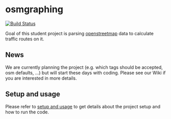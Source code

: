 # osmgraphing

[![Build Status][www_travis_build_status]][www_travis_builds]

Goal of this student project is parsing [openstreetmap][www_openstreetmap] data to calculate traffic routes on it.

## News

We are currently planning the project (e.g. which tags should be accepted, osm defaults, ...) but will start these days with coding.
Please see our Wiki if you are interested in more details.

## Setup and usage

Please refer to [setup and usage][www_osmgraphing_usage] to get details about the project setup and how to run the code.

[www_travis_build_status]: https://travis-ci.com/dominicparga/osmgraphing.svg?branch=master
[www_travis_builds]: https://travis-ci.com/dominicparga/osmgraphing

[www_openstreetmap]: https://openstreetmap.org
[www_osmgraphing_usage]: https://github.com/dominicparga/osmgraphing/wiki/Usage
